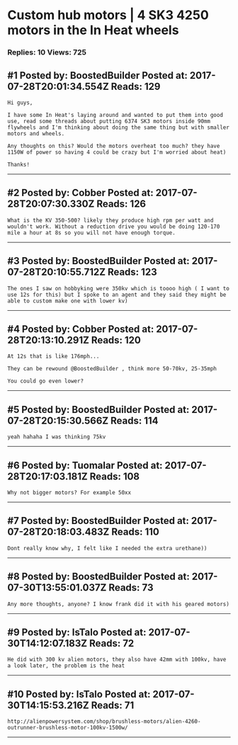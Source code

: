 # Custom hub motors &#124; 4 SK3 4250 motors in the In Heat wheels

### Replies: 10 Views: 725

## \#1 Posted by: BoostedBuilder Posted at: 2017-07-28T20:01:34.554Z Reads: 129

```
Hi guys,

I have some In Heat's laying around and wanted to put them into good use, read some threads about putting 6374 SK3 motors inside 90mm flywheels and I'm thinking about doing the same thing but with smaller motors and wheels.

Any thoughts on this? Would the motors overheat too much? they have 1150W of power so having 4 could be crazy but I'm worried about heat)

Thanks!
```

---
## \#2 Posted by: Cobber Posted at: 2017-07-28T20:07:30.330Z Reads: 126

```
What is the KV 350-500? likely they produce high rpm per watt and wouldn't work. Without a reduction drive you would be doing 120-170 mile a hour at 8s so you will not have enough torque.
```

---
## \#3 Posted by: BoostedBuilder Posted at: 2017-07-28T20:10:55.712Z Reads: 123

```
The ones I saw on hobbyking were 350kv which is toooo high ( I want to use 12s for this) but I spoke to an agent and they said they might be able to custom make one with lower kv)
```

---
## \#4 Posted by: Cobber Posted at: 2017-07-28T20:13:10.291Z Reads: 120

```
At 12s that is like 176mph...

They can be rewound @BoostedBuilder , think more 50-70kv, 25-35mph

You could go even lower?
```

---
## \#5 Posted by: BoostedBuilder Posted at: 2017-07-28T20:15:30.566Z Reads: 114

```
yeah hahaha I was thinking 75kv
```

---
## \#6 Posted by: Tuomalar Posted at: 2017-07-28T20:17:03.181Z Reads: 108

```
Why not bigger motors? For example 50xx
```

---
## \#7 Posted by: BoostedBuilder Posted at: 2017-07-28T20:18:03.483Z Reads: 110

```
Dont really know why, I felt like I needed the extra urethane))
```

---
## \#8 Posted by: BoostedBuilder Posted at: 2017-07-30T13:55:01.037Z Reads: 73

```
Any more thoughts, anyone? I know frank did it with his geared motors)
```

---
## \#9 Posted by: IsTalo Posted at: 2017-07-30T14:12:07.183Z Reads: 72

```
He did with 300 kv alien motors, they also have 42mm with 100kv, have a look later, the problem is the heat
```

---
## \#10 Posted by: IsTalo Posted at: 2017-07-30T14:15:53.216Z Reads: 71

```
http://alienpowersystem.com/shop/brushless-motors/alien-4260-outrunner-brushless-motor-100kv-1500w/
```

---

